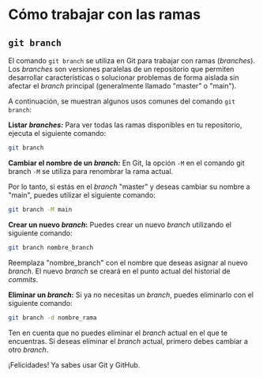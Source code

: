# Cómo trabajar con las ramas

## `git branch`

El comando `git branch` se utiliza en Git para trabajar con ramas (*branches*). Los *branches* son versiones paralelas de un repositorio que permiten desarrollar características o solucionar problemas de forma aislada sin afectar el *branch* principal (generalmente llamado "master" o "main").

A continuación, se muestran algunos usos comunes del comando `git branch`:

**Listar *branches:*** Para ver todas las ramas disponibles en tu repositorio, ejecuta el siguiente comando:

```bash
git branch
```

**Cambiar el nombre de un *branch:*** En Git, la opción `-M` en el comando git branch `-M` se utiliza para renombrar la rama actual.

Por lo tanto, si estás en el *branch* "master" y deseas cambiar su nombre a "main", puedes utilizar el siguiente comando:

```bash
git branch -M main
```

**Crear un nuevo *branch*:** Puedes crear un nuevo *branch* utilizando el siguiente comando:

```bash
git branch nombre_branch
```

Reemplaza "nombre_branch" con el nombre que deseas asignar al nuevo *branch*. El nuevo *branch* se creará en el punto actual del historial de *commits*.

**Eliminar un *branch*:** Si ya no necesitas un *branch*, puedes eliminarlo con el siguiente comando:

```bash
git branch -d nombre_rama
```

Ten en cuenta que no puedes eliminar el *branch* actual en el que te encuentras. Si deseas eliminar el *branch* actual, primero debes cambiar a otro *branch*.

¡Felicidades! Ya sabes usar Git y GitHub.
